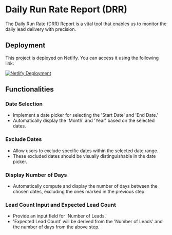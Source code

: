 # Daily Run Rate Report (DRR)

The Daily Run Rate (DRR) Report is a vital tool that enables us to monitor the daily lead delivery with precision. 

## Deployment

This project is deployed on Netlify. You can access it using the following link:

[![Netlify Deployment](https://www.netlify.com/img/deploy/button.svg)](https://652c114b965ca70ccedb2b09--animated-conkies-e1678d.netlify.app/)


## Functionalities

### Date Selection

- Implement a date picker for selecting the 'Start Date' and 'End Date.'
- Automatically display the 'Month' and 'Year' based on the selected dates.

### Exclude Dates

- Allow users to exclude specific dates within the selected date range.
- These excluded dates should be visually distinguishable in the date picker.

### Display Number of Days

- Automatically compute and display the number of days between the chosen dates, excluding the ones marked in the previous step.

### Lead Count Input and Expected Lead Count

- Provide an input field for 'Number of Leads.'
- 'Expected Lead Count' will be derived from the 'Number of Leads' and the number of days from the above step.




